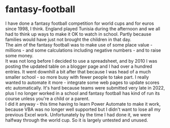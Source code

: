 # fantasy-football
I have done a fantasy football competition for world cups and for euros since 1998, I think. England played Tunisia during the afternoon and we all had to think up ways to make it OK to watch in school. Partly because families would have just not brought the children in that day.  
The aim of the fantasy football was to make use of some place value - millions - and some calculations including negative numbers - and to raise some money.  
It was not long before I decided to use a spreadsheet, and by 2010 I was posting the updated table on a blogger page and I had over a hundred entries. It went downhill a bit after that because I was head of a much smaller school - so more busy with fewer people to take part. I really wanted to automate it more - integrate some web pages to update scores etc automatically. It's hard because teams were submitted very late in 2022, plus I no longer worked in a school and fantasy football has kind of run its course unless you're a child or a parent.  
I did it anyway - this time having to learn Power Automate to make it work, because VBA was no longer well supported but I didn't want to lose all my previous Excel work. Unfortunately by the time I had done it, we were halfway through the world cup. So it is largely untested and unused.
